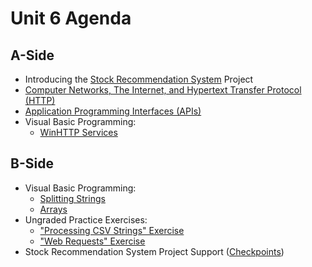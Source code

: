 # Unit 6 Agenda

## A-Side

  + Introducing the [Stock Recommendation System](/projects/projects/stock-recommendation-system/project.md) Project
  + [Computer Networks, The Internet, and Hypertext Transfer Protocol (HTTP)](/notes/information-systems/computer-networks.md)
  + [Application Programming Interfaces (APIs)](/notes/information-systems/apis.md)
  + Visual Basic Programming:
    + [WinHTTP Services](/notes/visual-basic/win-http-services/notes.md)

## B-Side

  + Visual Basic Programming:
    + [Splitting Strings](/notes/visual-basic/datatypes/strings.md#string-splitting)
    + [Arrays](/notes/visual-basic/datatypes/arrays.md)
  + Ungraded Practice Exercises:
    + ["Processing CSV Strings" Exercise](/exercises/processing-csv-strings/exercise.md)
    + ["Web Requests" Exercise](/exercises/web-requests/exercise.md)
  + Stock Recommendation System Project Support ([Checkpoints](projects/stock-recommendation-system/checkpoints.md))

